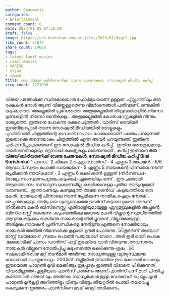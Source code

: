 ```yaml
---
author: Beaumaris
categories:
- Entertainment
comment_count: 0
date: 2023-01-05 07:36:20
draft: false
image: https://cdn.boolokam.com/articles/2023/01/dqqff.jpg
like_count: 67677
share_count: 14668
tags:
- latest tamil movies
- ramil movies
- VARISU
- vijay
- വിജയ്
title: ഒരു വിജയ് ബിരിയാണിക്ക് വേണ്ട ചേരുവകൾ, സോഷ്യൽ മീഡിയ കുറിപ്പ്
view_count: 1221030
---
```


വിജയ് പടങ്ങൾക്ക് സ്ഥിരമായൊരു ഫോർമുലയാണ് ഉള്ളത്. എല്ലാത്തിലും ഒരു രക്ഷകൻ റോൾ ആണ് വിജയ്ക്കുള്ളതെന്നു വിമർശനങ്ങൾ പതിവാണ്. ഒന്നുകിൽ കുടുംബത്തെ, അല്ലെങ്കിൽ പ്രദേശത്തെ, അതുമല്ലെങ്കിൽ തീവ്രവാദികളിൽ നിന്നോ ഗുണ്ടകളിൽ നിന്നോ ബന്ദികളെ….അതുമല്ലെങ്കിൽ കോര്പറേറ്റുകളിൽ നിന്നും രാജ്യത്തെ..ഇങ്ങനെ പോകുന്നു രക്ഷപെടുത്തൽ . വാരിസ് ട്രെയ്‌ലർ ഇറങ്ങിയപ്പോൾ തന്നെ സോഷ്യൽ മീഡിയയിൽ ട്രോളുകളും പുറത്തിറങ്ങി.ചിത്രത്തിന്റെ കഥ കാണാപാഠം പോലെയാണ് പലരും പറയുന്നത്. ഇതൊക്കെ തന്നെയാകും ചിത്രത്തിൽ എന്ന് അവർ പറയുന്നുണ്ട്. ഇതിനെ പരിഹസിച്ചുകൊണ്ടാണ് ഈ സോഷ്യൽ മീഡിയ കുറിപ്പ് . ഇതിനു അനുകൂലമായും വിമർശനങ്ങളെയും ഒട്ടനവധി കമന്റുകളും ലഭിക്കുന്നുണ്ട് . കുറിപ്പ് ഇങ്ങനെ **ഒരു വിജയ് ബിരിയാണിക്ക് വേണ്ട ചേരുവകൾ, സോഷ്യൽ മീഡിയ കുറിപ്പ്** **Bilal Kurishinkal** 1.പാസം- 2 കിലോ 2.ഐറ്റം ഡാൻസ് - 4 എണ്ണം 3.ആക്ഷൻ - 5/6 ആവാം 4.സ്വയം പൊക്കി ഡയലോഗ് - 5 എണ്ണം 5.നായകന്റെ പിന്നാലെ നടന്ന് പ്രേമിക്കാൻ നായികമാര് - 2 എണ്ണം 6.രക്ഷിക്കാൻ ഉള്ളത് (നിർബന്ധം)- (രാജ്യം,സംസ്ഥാനം,ഗ്രാമം.കുടുംബം)-ഏതെങ്കിലും ഒന്ന് . ഈ ചങ്ങായി അടുത്തൊന്നും നന്നാവുന്ന ലക്ഷണമില്ല .രക്ഷിക്കാനുള്ള പുതിയ ദൗത്യവുമായി വരുന്നുണ്ട്... ഇത്തവണയും കണ്ടുമടുത്ത അതേ ട്രെൻഡ് .കുടുബത്തിലെ ഒരു മകൻ. നായകന്റെ പിന്നാലെ നടന്ന് പ്രേമിക്കുന്ന നായിക.ഐറ്റം സോങ് . അച്ഛനുമായുള്ള അഭിപ്രായ വ്യത്യാസത്തെ തുടർന്ന് കുടുംബവുമായി അകന്ന് നിൽക്കുന്ന മകൻ ബിസിനെസ്സ് എതിരാളിയുമായുള്ള ഏറ്റുമുട്ടലുകളിൽ അച്ഛന്റെ ബിസിനെസ്സ് തകരുന്നു .കുടുംബത്തിലെ മറ്റൊരു മകൻ വില്ലന്റെ സ്വാധീനത്തിൽ ആവുന്നു.കുടുംബം തകരുന്നു.നായകന്റെ തിരിച്ചുവരവ് ,വില്ലനുമായുള്ള അഭിമുഖം.നായകൻ പ്രതിസന്ധികളെ നേരിടുന്നു എങ്ങനെ നോക്കിയാലും നായകൻ അതിൽ നിന്നൊക്കെ കൂളായി ഊരി പോരുന്നു . ![](https://cdn.boolokam.com/articles/2023/01/dqqff.jpg)തുടർന്ന് അഞ്ചാറ് മാസ്സ് ഡയലോഗ് ,സ്വയം പൊങ്ങി ഡയലോഗ് വേറെ ..അടി ഇടി വെടി പൊക .മേബൊടിക്ക് പാസം ഡാൻസ് പാട്ട് ഇടക്കിടെ വാരി വിതറുന്നു .അവസാനം നായകൻ വില്ലനെ തോൽപ്പിച്ചു കുടുംബത്തെ രക്ഷിക്കുന്നു-ശുഭം . ![](https://cdn.boolokam.com/articles/2023/01/dqdddff-1024x768.webp)സമകാലീനരായ മറ്റ് നടൻമാർ അഭിനയ സാധ്യതയുള്ള വ്യത്യസ്ഥമായ വേഷങ്ങൾ ചെയ്യുമ്പോളും .2004ൽ ഗില്ലിയിൽ തുടങ്ങിയ ഈ രക്ഷകൻ വേഷവും ഈയൊരു പാറ്റേൺ മൂവി മെക്കിങ്ങും ഇപ്പോഴും ഇങ്ങേർ വിടാതെ പിടിക്കുന്നത് വിവരമില്ലാത്ത പുള്ളിയുടെ ഫാൻസ്‌ കാരണം ആണ്.ഫാൻസ്‌ ഒന്ന് മാറി ചിന്തിച്ചു കഴിഞ്ഞാൽ വിജയ് യും അഭിനയ സാധ്യതകൾ ഉള്ള വേഷങ്ങൾ ചെയ്യും .മൂവി പാറ്റേൺ മുൻകൂട്ടി അറിഞ്ഞിട്ടും വീണ്ടും വീണ്ടും തീയറ്ററിൽ പോയി തലവെച്ചു കൊടുക്കുന്ന ഇത്തരം ഫാൻസിനെ മടല് വെട്ടി അടിക്കണം.